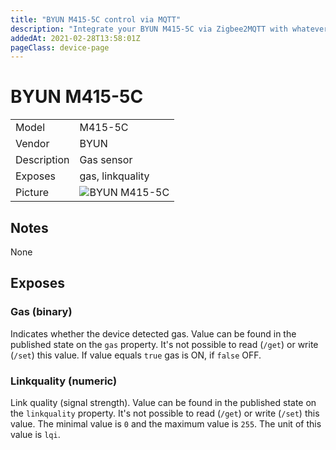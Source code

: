 ```yaml
---
title: "BYUN M415-5C control via MQTT"
description: "Integrate your BYUN M415-5C via Zigbee2MQTT with whatever smart home infrastructure you are using without the vendors bridge or gateway."
addedAt: 2021-02-28T13:58:01Z
pageClass: device-page
---
```


<!-- !!!! -->
<!-- ATTENTION: This file is auto-generated through docgen! -->
<!-- You can only edit the "## Notes"-Section till next h1 (#) or h2 heading (##). -->
<!-- Do NOT use h1 or h2 heading within "## Notes"-Section. -->
<!-- !!!! -->

# BYUN M415-5C

|     |     |
|-----|-----|
| Model | M415-5C  |
| Vendor  | BYUN  |
| Description | Gas sensor |
| Exposes | gas, linkquality |
| Picture | ![BYUN M415-5C](https://psi-4ward.github.io/zigbee2mqtt.io/images/devices/M415-5C.jpg) |


<!-- Notes BEGIN: You can edit here -->
## Notes

None

<!-- Notes END: Do not edit below this line -->



## Exposes

### Gas (binary)
Indicates whether the device detected gas.
Value can be found in the published state on the `gas` property.
It's not possible to read (`/get`) or write (`/set`) this value.
If value equals `true` gas is ON, if `false` OFF.

### Linkquality (numeric)
Link quality (signal strength).
Value can be found in the published state on the `linkquality` property.
It's not possible to read (`/get`) or write (`/set`) this value.
The minimal value is `0` and the maximum value is `255`.
The unit of this value is `lqi`.


